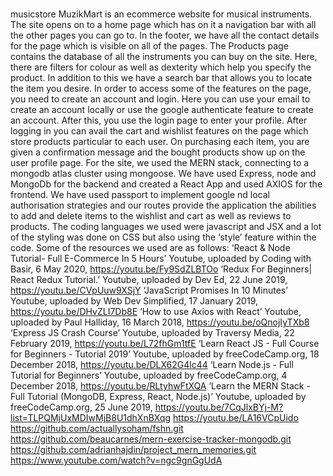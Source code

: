 # 
musicstore
MuzikMart is an ecommerce website for musical instruments. The site opens on to a home page which has on it a navigation bar with all the other pages you can go to. In the footer, we have all the contact details for the page which is visible on all of the pages. The Products page contains the database of all the instruments you can buy on the site. Here, there are filters for colour as well as dexterity which help you specify the product. In addition to this we have a search bar that allows you to locate the item you desire. 
In order to access some of the features on the page, you need to create an account and login. Here you can use your email to create an account locally or use the google authenticate feature to create an account. After this, you use the login page to enter your profile. After logging in you can avail the cart and wishlist features on the page which store products particular to each user. On purchasing each item, you are given a confirmation message and the bought products show up on the user profile page.
For the site, we used the MERN stack, connecting to a mongodb atlas cluster using mongoose. We have used Express, node and MongoDb for the backend and created a React App and used AXIOS for the frontend. We have used passport to implement google nd local authorisation strategies and our routes provide the application the abilities to add and delete items to the wishlist and cart as well as reviews to products. The coding languages we used were javascript and JSX and a lot of the styling was done on CSS but also using the ‘style’ feature within the code. Some of the resources we used are as follows:
‘React & Node Tutorial- Full E-Commerce In 5 Hours’ Youtube, uploaded by Coding with Basir, 6 May 2020, https://youtu.be/Fy9SdZLBTOo
’Redux For Beginners| React Redux Tutorial.’ Youtube, uploaded by Dev Ed, 22 June 2019, https://youtu.be/CVpUuw9XSjY
‘JavaScript Promises In 10 Minutes’ Youtube, uploaded by Web Dev Simplified, 17 January 2019, https://youtu.be/DHvZLI7Db8E
‘How to use Axios with React’ Youtube, uploaded by Paul Halliday, 16 March 2018, https://youtu.be/oQnojIyTXb8
‘Express JS Crash Course’ Youtube, uploaded by Traversy Media, 22 February 2019, https://youtu.be/L72fhGm1tfE
‘Learn React JS - Full Course for Beginners - Tutorial 2019’ Youtube, uploaded by freeCodeCamp.org, 18 December 2018, https://youtu.be/DLX62G4lc44
‘Learn Node.js - Full Tutorial for Beginners’ Youtube, uploaded by freeCodeCamp.org, 4 December 2018, https://youtu.be/RLtyhwFtXQA
‘Learn the MERN Stack - Full Tutorial (MongoDB, Express, React, Node.js)’ Youtube, uploaded by freeCodeCamp.org, 25 June 2019,
https://youtu.be/7CqJlxBYj-M?list=TLPQMjUxMDIwMjB8U1dhXnBXqg
https://youtu.be/LA16VCpUido
https://github.com/actuallysoham/fshn.git
https://github.com/beaucarnes/mern-exercise-tracker-mongodb.git
https://github.com/adrianhajdin/project_mern_memories.git
https://www.youtube.com/watch?v=ngc9gnGgUdA
